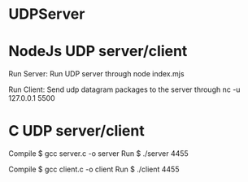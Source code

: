 # UDPServer

# NodeJs UDP server/client

Run Server: Run UDP server through 
node index.mjs

Run Client: Send udp datagram packages to the server through 
nc -u 127.0.0.1 5500 

# C UDP server/client

Compile 
$ gcc server.c -o server
Run
$ ./server 4455

Compile 
$ gcc client.c -o client
Run
$ ./client 4455

